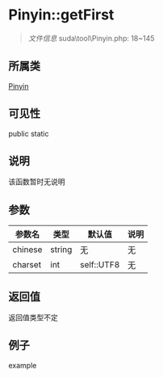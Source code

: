 # Pinyin::getFirst



> *文件信息* suda\tool\Pinyin.php: 18~145

## 所属类 

[Pinyin](../Pinyin.md)

## 可见性

 public static

## 说明

该函数暂时无说明


## 参数


| 参数名 | 类型 | 默认值 | 说明 |
|--------|-----|-------|-------|
| chinese |  string | 无 | 无 |
| charset |  int | self::UTF8 | 无 |



## 返回值

返回值类型不定


## 例子

example